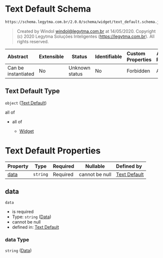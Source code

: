# Text Default Schema

```txt
https://schema.legytma.com.br/2.0.0/schema/widget/text_default.schema.json
```




> Created by Windol [windol@legytma.com.br](mailto:windol@legytma.com.br) at 14/05/2020.
> Copyright (c) 2020 Legytma Soluções Inteligentes (<https://legytma.com.br>). All rights reserved.
>

| Abstract            | Extensible | Status         | Identifiable | Custom Properties | Additional Properties | Access Restrictions | Defined In                                                                                   |
| :------------------ | ---------- | -------------- | ------------ | :---------------- | --------------------- | ------------------- | -------------------------------------------------------------------------------------------- |
| Can be instantiated | No         | Unknown status | No           | Forbidden         | Allowed               | none                | [text_default.schema.json](../schema/widget/text_default.schema.json) |

## Text Default Type

`object` ([Text Default](text_default.md))

all of

-   all of

    -   [Widget](input_decoration-properties-widget-5.md)

# Text Default Properties

| Property      | Type     | Required | Nullable       | Defined by                                                                                                                                         |
| :------------ | -------- | -------- | -------------- | :------------------------------------------------------------------------------------------------------------------------------------------------- |
| [data](#data) | `string` | Required | cannot be null | [Text Default](text_default-properties-data.md) |

## data




`data`

-   is required
-   Type: `string` ([Data](text_default-properties-data.md))
-   cannot be null
-   defined in: [Text Default](text_default-properties-data.md)

### data Type

`string` ([Data](text_default-properties-data.md))
